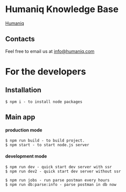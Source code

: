 # Humaniq Knowledge Base

[Humaniq](https://humaniq.com/)

## Contacts

Feel free to email us at [info@humaniq.com](mailto:info@humaniq.com)

# For the developers

## Installation

	$ npm i - to install node packages

## Main app

#### production mode

	$ npm run build - to build project.
	$ npm start - to start node.js server

#### development mode

	$ npm run dev - quick start dev server with ssr
	$ npm run dev2 - quick start dev server without ssr

	$ npm run jobs - run parse postman every hours
	$ npm run db:parse:info - parse postman in db now
